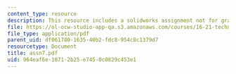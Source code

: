 ```yaml
---
content_type: resource
description: This resource includes a solidworks assignment not for grade.
file: https://ol-ocw-studio-app-qa.s3.amazonaws.com/courses/16-21-techniques-for-structural-analysis-and-design-spring-2005/964eaf6e18712b25e7450c0829c453e1_assn7.pdf
file_type: application/pdf
parent_uid: df061780-1635-40b2-fdc8-954c8c1379d7
resourcetype: Document
title: assn7.pdf
uid: 964eaf6e-1871-2b25-e745-0c0829c453e1
---
```

